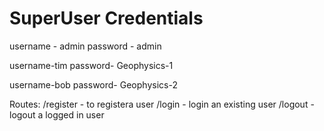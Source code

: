 # SuperUser Credentials
username - admin
password - admin

username-tim
password- Geophysics-1

username-bob
password- Geophysics-2

Routes:
/register - to registera user
/login - login an existing user
/logout - logout a logged in user